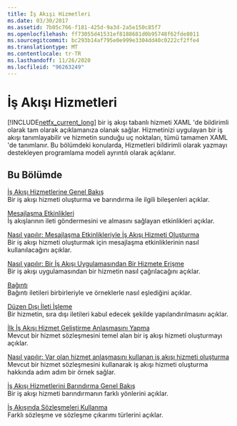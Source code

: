 ```yaml
---
title: İş Akışı Hizmetleri
ms.date: 03/30/2017
ms.assetid: 7b05c766-f181-425d-9a3d-2a5e150c85f7
ms.openlocfilehash: ff73055d41531ef8188681d0b95748f62fde8011
ms.sourcegitcommit: bc293b14af795e0e999e3304dd40c0222cf2ffe4
ms.translationtype: MT
ms.contentlocale: tr-TR
ms.lasthandoff: 11/26/2020
ms.locfileid: "96263249"
---
```

# <a name="workflow-services"></a>İş Akışı Hizmetleri

[!INCLUDE[netfx_current_long](../../../../includes/netfx-current-long-md.md)] bir iş akışı tabanlı hizmeti XAML 'de bildirimli olarak tam olarak açıklamanıza olanak sağlar. Hizmetinizi uygulayan bir iş akışı tanımlayabilir ve hizmetin sunduğu uç noktaları, tümü tamamen XAML 'de tanımlanır. Bu bölümdeki konularda, Hizmetleri bildirimli olarak yazmayı destekleyen programlama modeli ayrıntılı olarak açıklanır.  
  
## <a name="in-this-section"></a>Bu Bölümde  

 [İş Akışı Hizmetlerine Genel Bakış](workflow-services-overview.md)  
 Bir iş akışı hizmeti oluşturma ve barındırma ile ilgili bileşenleri açıklar.  
  
 [Mesajlaşma Etkinlikleri](messaging-activities.md)  
 İş akışlarının ileti göndermesini ve almasını sağlayan etkinlikleri açıklar.  
  
 [Nasıl yapılır: Mesajlaşma Etkinlikleriyle İş Akışı Hizmeti Oluşturma](how-to-create-a-workflow-service-with-messaging-activities.md)  
 Bir iş akışı hizmeti oluşturmak için mesajlaşma etkinliklerinin nasıl kullanılacağını açıklar.  
  
 [Nasıl yapılır: Bir İş Akışı Uygulamasından Bir Hizmete Erişme](how-to-access-a-service-from-a-workflow-application.md)  
 Bir iş akışı uygulamasından bir hizmetin nasıl çağrılacağını açıklar.  
  
 [Bağıntı](correlation.md)  
 Bağıntı iletileri birbirleriyle ve örneklerle nasıl eşlediğini açıklar.  
  
 [Düzen Dışı İleti İşleme](out-of-order-message-processing.md)  
 Bir hizmetin, sıra dışı iletileri kabul edecek şekilde yapılandırılmasını açıklar.  
  
 [İlk İş Akışı Hizmet Geliştirme Anlaşmasını Yapma](../../windows-workflow-foundation/contract-first-workflow-service-development.md)  
 Mevcut bir hizmet sözleşmesini temel alan bir iş akışı hizmeti oluşturmayı açıklar.  
  
 [Nasıl yapılır: Var olan hizmet anlaşmasını kullanan iş akışı hizmeti oluşturma](../../windows-workflow-foundation/how-to-create-a-workflow-service-that-consumes-an-existing-service-contract.md)  
 Mevcut bir hizmet sözleşmesini kullanarak iş akışı hizmeti oluşturma hakkında adım adım bir örnek sağlar.  
  
 [İş Akışı Hizmetlerini Barındırma Genel Bakış](hosting-workflow-services-overview.md)  
 Bir iş akışı hizmeti barındırmanın farklı yönlerini açıklar.  
  
 [İş Akışında Sözleşmeleri Kullanma](using-contracts-in-workflow.md)  
 Farklı sözleşme ve sözleşme çıkarımı türlerini açıklar.
